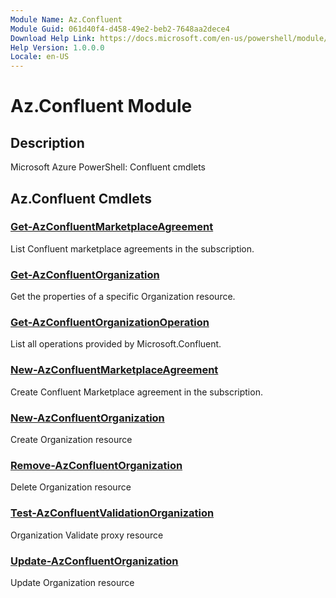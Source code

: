 ```yaml
---
Module Name: Az.Confluent
Module Guid: 061d40f4-d458-49e2-beb2-7648aa2dece4
Download Help Link: https://docs.microsoft.com/en-us/powershell/module/az.confluent
Help Version: 1.0.0.0
Locale: en-US
---
```


# Az.Confluent Module
## Description
Microsoft Azure PowerShell: Confluent cmdlets

## Az.Confluent Cmdlets
### [Get-AzConfluentMarketplaceAgreement](Get-AzConfluentMarketplaceAgreement.md)
List Confluent marketplace agreements in the subscription.

### [Get-AzConfluentOrganization](Get-AzConfluentOrganization.md)
Get the properties of a specific Organization resource.

### [Get-AzConfluentOrganizationOperation](Get-AzConfluentOrganizationOperation.md)
List all operations provided by Microsoft.Confluent.

### [New-AzConfluentMarketplaceAgreement](New-AzConfluentMarketplaceAgreement.md)
Create Confluent Marketplace agreement in the subscription.

### [New-AzConfluentOrganization](New-AzConfluentOrganization.md)
Create Organization resource

### [Remove-AzConfluentOrganization](Remove-AzConfluentOrganization.md)
Delete Organization resource

### [Test-AzConfluentValidationOrganization](Test-AzConfluentValidationOrganization.md)
Organization Validate proxy resource

### [Update-AzConfluentOrganization](Update-AzConfluentOrganization.md)
Update Organization resource

